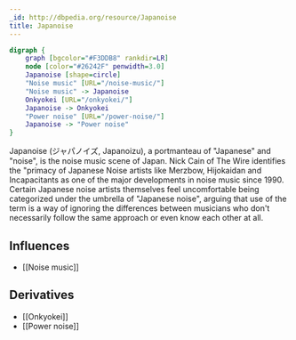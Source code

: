 ```yaml
---
_id: http://dbpedia.org/resource/Japanoise
title: Japanoise
---
```


```dot
digraph {
	graph [bgcolor="#F3DDB8" rankdir=LR]
	node [color="#26242F" penwidth=3.0]
	Japanoise [shape=circle]
	"Noise music" [URL="/noise-music/"]
	"Noise music" -> Japanoise
	Onkyokei [URL="/onkyokei/"]
	Japanoise -> Onkyokei
	"Power noise" [URL="/power-noise/"]
	Japanoise -> "Power noise"
}
```

Japanoise (ジャパノイズ, Japanoizu), a portmanteau of "Japanese" and "noise", is the noise music scene of Japan. Nick Cain of The Wire identifies the "primacy of Japanese Noise artists like Merzbow, Hijokaidan and Incapacitants as one of the major developments in noise music since 1990. Certain Japanese noise artists themselves feel uncomfortable being categorized under the umbrella of "Japanese noise", arguing that use of the term is a way of ignoring the differences between musicians who don't necessarily follow the same approach or even know each other at all.

## Influences
- [[Noise music]]

## Derivatives
- [[Onkyokei]]
- [[Power noise]]
